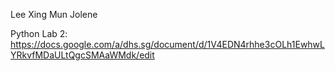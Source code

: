 Lee Xing Mun Jolene

Python Lab 2: https://docs.google.com/a/dhs.sg/document/d/1V4EDN4rhhe3cOLh1EwhwLYRkvfMDaULtQgcSMAaWMdk/edit